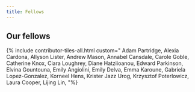 ```yaml
---
title: Fellows
---
```


## Our fellows

{% include contributor-tiles-all.html custom=" Adam Partridge, Alexia Cardona, Allyson Lister, Andrew Mason, Annabel Cansdale, Carole Goble, Catherine Knox, Ciara Loughrey, Diane Hatziioanou, Edward Parkinson, Elvina Gountouna, Emily Angiolini, Emily Delva, Emma Karoune, Gabriela Lopez-Gonzalez, Korneel Hens, Krister Jazz Urog, Krzysztof Poterlowicz, Laura Cooper, Lijing Lin, "%}
